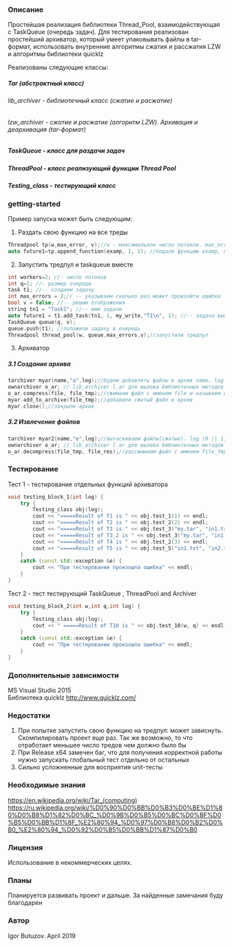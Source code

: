 ### Описание ###
Простейшая реализация библиотеки Thread_Pool, взаимодействующая с TaskQueue (очередь задач). Для тестирования реализован простейший архиватор, который умеет упаковывать файлы в tar-формат, использовать внутренние алгоритмы сжатия и рассжатия LZW и алгоритмы библиотеки quicklz <br />

Реализованы следующие классы:
##### Tar (абстрактный класс) #####
###### lib_archiver - библиотечный класс (сжатие и расжатие) ######
###### lzw_archiver - сжатие и расжатие (алгоритм LZW). Архивация и деархивация (tar-формат) ######
##### TaskQueue - класс для раздачи задач #####
##### ThreadPool - класс реализующий функции Thread Pool #####
##### Testing_class - тестирующий класс #####

### getting-started ###
Пример запуска может быть следующим: <br />
1. Раздать свою функцию на все треды <br />
``` cpp
Threadpool tp(w,max_error, v);//w - максимальное число потоков. max_error-максимально допустимое число ошибок, bool v отображать ли работу программы на экране <br />
auto future1=tp.append_function(examp, 1, 2); //подали функцию examp, принимающую два параметра типа int
```
2. Запустить тредпул и taskqueue вместе <br />
``` cpp
int workers=2; //- число потоков
int q=1; //- размер очереди
task t1; //-- создаем задачу
int max_errors = 2;// -- указываем сколько раз может произойти ошибка
bool v = false; //-- решим отображения
string tn1 = "Task1"; //-- имя задачи
auto future1 = t1.add_task(tn1, 1, my_write,"T1\n", 1); //-- задача выполнить функцию my_write с именем tn1, приоритетом 1 и параметрами const char * и int <br />
TaskQueue queue(q, v); 
queue.push(t1); //положили задачу в очередь
Threadpool thread_pool(w, queue,max_errors,v);//запустили тредпул
```

3. Архиватор <br />
##### 3.1 Создание архива #####
``` cpp
tarchiver myar(name,"a",log);//будем добавлять файлы в архив name. log (0 || 1) - режим логирования "a|e" - добавить/извлечь
ownarchiver o_ar; // lib_archiver l_ar для вызова библиотечных методов
o_ar.compress(file, file_tmp);//сжимаем файл с именем file и называем его file_tmp
myar.add_to_archive(file_tmp);//добавили сжатый файл в архив
myar.close();//закрыли архив
```
##### 3.2 Извлечение файлов #####
``` cpp
tarchiver myar2(name,"e",log);//вытаскиваем файлы(сжатые). log (0 || 1) - режим логирования "a|e" - добавить/извлечь
ownarchiver o_ar; // lib_archiver l_ar для вызова библиотечных методов
o_ar.decompress(file_tmp, file_res);//рассжимаем файл с именем file_tmp и называем его file_res
```

### Тестирование ###
Тест 1 - тестирование отдельных функций архиватора
``` cpp
void testing_block_1(int log) {
	try {
		Testing_class obj(log);
		cout << "=====Result of T1 is " << obj.test_1(1) << endl;
		cout << "=====Result of T2 is " << obj.test_2(2) << endl;
		cout << "=====Result of T3 is " << obj.test_3("my.tar", "in1.txt", "in2.txt", "2") << endl;//2 или 3 выбор алгоритма сжатия
		cout << "=====Result of T3_2 is " << obj.test_3("my.tar", "in1.txt", "in2.txt", "3") << endl;
		cout << "=====Result of T4 is " << obj.test_2(3) << endl;
		cout << "=====Result of T5 is " << obj.test_5("in1.txt", "in2.txt") << endl;
	}
	catch (const std::exception &e) {
		cout << "При тестировании произошла ошибка" << endl;
	}
}

```
Тест 2 - тест тестирующий TaskQueue , ThreadPool and Archiver
``` cpp
void testing_block_2(int w,int q,int log) {
	try {
		Testing_class obj(log);
		cout << " =====Result of T10 is " << obj.test_10(w, q) << endl;
	}
	catch (const std::exception &e) {
		cout << "При тестировании произошла ошибка" << endl;
	}
}

```

### Дополнительные зависимости ###

MS Visual Studio 2015 <br />
Библиотека quicklz http://www.quicklz.com/

### Недостатки ###
1. При попытке запустить свою функцию на тредпул: может зависнуть. Скомпилировать проект еще раз. Так же возможно, то что отработает меньшее число тредов чем должно было бы
2. При Release x64 замечен баг, что для получения корректной работы нужно запускать глобальный тест отдельно от остальных
3. Сильно усложненные для восприятия unit-тесты

### Необходимые знания ###
https://en.wikipedia.org/wiki/Tar_(computing) <br />
https://ru.wikipedia.org/wiki/%D0%90%D0%BB%D0%B3%D0%BE%D1%80%D0%B8%D1%82%D0%BC_%D0%9B%D0%B5%D0%BC%D0%BF%D0%B5%D0%BB%D1%8F_%E2%80%94_%D0%97%D0%B8%D0%B2%D0%B0_%E2%80%94_%D0%92%D0%B5%D0%BB%D1%87%D0%B0

### Лицензия ###
Использование в некоммерческих целях. 

### Планы ###
Планируется развивать проект и дальше. За найденные замечания буду благодарен

### Автор ###
Igor Butuzov. April 2019
